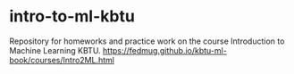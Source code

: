 # intro-to-ml-kbtu
Repository for homeworks and practice work on the course Introduction to Machine Learning KBTU. https://fedmug.github.io/kbtu-ml-book/courses/Intro2ML.html

